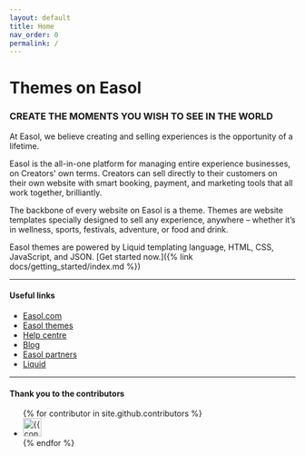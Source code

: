 ```yaml
---
layout: default
title: Home
nav_order: 0
permalink: /
---
```


# Themes on Easol

### CREATE THE MOMENTS YOU WISH TO SEE IN THE WORLD
At Easol, we believe creating and selling experiences is the opportunity of a lifetime.

Easol is the all-in-one platform for managing entire experience businesses, on Creators' own terms. Creators can sell directly to their customers on their own website with smart booking, payment, and marketing tools that all work together, brilliantly.

The backbone of every website on Easol is a theme. Themes are website templates specially designed to sell any experience, anywhere – whether it’s in wellness, sports, festivals, adventure, or food and drink.

Easol themes are powered by Liquid templating language, HTML, CSS, JavaScript, and JSON. [Get started now.]({% link docs/getting_started/index.md %})

---

#### Useful links

- [Easol.com](https://easol.com/)
- [Easol themes](https://easol.com/website-themes)
- [Help centre](https://support.easol.com/)
- [Blog](https://easol.com/muse)
- [Easol partners](https://easol.com/easol-partners)
- [Liquid](https://shopify.github.io/liquid/)

---

#### Thank you to the contributors
<ul class="list-style-none">
{% for contributor in site.github.contributors %}
  <li class="d-inline-block mr-1">
     <a href="{{ contributor.html_url }}"><img src="{{ contributor.avatar_url }}" width="32" height="32" alt="{{ contributor.login }}"/></a>
  </li>
{% endfor %}
</ul>